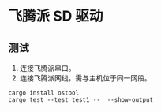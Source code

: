 # 飞腾派 SD 驱动

## 测试

1. 连接飞腾派串口。
2. 连接飞腾派网线，需与主机位于同一网段。

```shell
cargo install ostool
cargo test --test test1 --  --show-output
```
